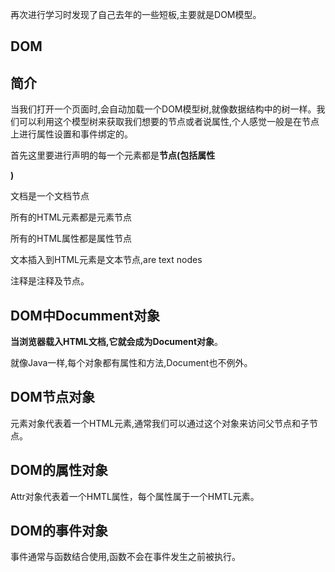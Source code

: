 再次进行学习时发现了自己去年的一些短板,主要就是DOM模型。

## DOM

## 简介

当我们打开一个页面时,会自动加载一个DOM模型树,就像数据结构中的树一样。我们可以利用这个模型树来获取我们想要的节点或者说属性,个人感觉一般是在节点上进行属性设置和事件绑定的。

首先这里要进行声明的每一个元素都是**节点(包括属性**

**)**

文档是一个文档节点

所有的HTML元素都是元素节点

所有的HTML属性都是属性节点

文本插入到HTML元素是文本节点,are text nodes

注释是注释及节点。

## DOM中Documment对象

**当浏览器载入HTML文档,它就会成为Document对象**。

就像Java一样,每个对象都有属性和方法,Document也不例外。

## DOM节点对象

元素对象代表着一个HTML元素,通常我们可以通过这个对象来访问父节点和子节点。

## DOM的属性对象

Attr对象代表着一个HMTL属性，每个属性属于一个HMTL元素。

## DOM的事件对象

事件通常与函数结合使用,函数不会在事件发生之前被执行。